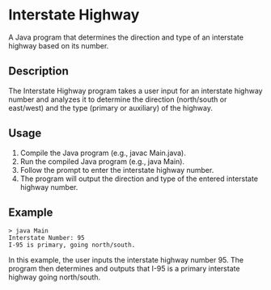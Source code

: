 # Interstate Highway

A Java program that determines the direction and type of an interstate highway based on its number.

## Description

The Interstate Highway program takes a user input for an interstate highway number and analyzes it to determine the direction (north/south or east/west) and the type (primary or auxiliary) of the highway.

## Usage

1. Compile the Java program (e.g., javac Main.java).
2. Run the compiled Java program (e.g., java Main).
3. Follow the prompt to enter the interstate highway number.
4. The program will output the direction and type of the entered interstate highway number.

## Example

```plaintext
> java Main
Interstate Number: 95
I-95 is primary, going north/south.
```
In this example, the user inputs the interstate highway number 95. The program then determines and outputs that I-95 is a primary interstate highway going north/south.

